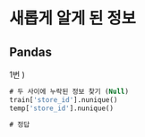 # **새롭게 알게 된 정보**
## Pandas 

1번 )
```SQL
# 두 사이에 누락된 정보 찾기 (Null)
train['store_id'].nunique()
temp['store_id'].nunique()

# 정답